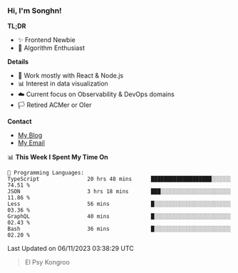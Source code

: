 ### Hi, I'm Songhn!

**TL;DR**

- ✨ Frontend Newbie
- 🎈 Algorithm Enthusiast

**Details**

- 🎯 Work mostly with React & Node.js
- 📊 Interest in data visualization
- ☁️ Current focus on Observability & DevOps domains
- 🏳️ Retired ACMer or OIer

**Contact**
- [My Blog](https://blog.songhn.com)
- [My Email](mailto:songhn233@gmail.com)

<!--START_SECTION:waka-->
📊 **This Week I Spent My Time On** 

```text
💬 Programming Languages: 
TypeScript               20 hrs 48 mins      ███████████████████░░░░░░   74.51 % 
JSON                     3 hrs 18 mins       ███░░░░░░░░░░░░░░░░░░░░░░   11.86 % 
Less                     56 mins             █░░░░░░░░░░░░░░░░░░░░░░░░   03.36 % 
GraphQL                  40 mins             █░░░░░░░░░░░░░░░░░░░░░░░░   02.43 % 
Bash                     36 mins             █░░░░░░░░░░░░░░░░░░░░░░░░   02.20 % 
```


 Last Updated on 06/11/2023 03:38:29 UTC
<!--END_SECTION:waka-->

> El Psy Kongroo

